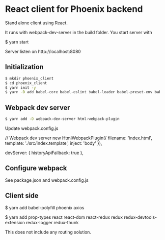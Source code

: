 # React client for Phoenix backend

Stand alone client using React.

It runs with webpack-dev-server in the build folder. You start server with 

$ yarn start

Server listen on http://localhost:8080

## Initialization

```bash
$ mkdir phoenix_client
$ cd phoenix_client
$ yarn init -y
$ yarn -D add babel-core babel-eslint babel-loader babel-preset-env babel-preset-react babel-preset-stage-0 css-loader eslint file-loader style-loader webpack webpack-cli webpack-extract-text-plugin@next
```

## Webpack dev server

```bash
$ yarn add -D webpack-dev-server html-webpack-plugin
```

Update webpack.config.js

  // Webpack dev server
  new HtmlWebpackPlugin({
    filename: 'index.html',
    template: './src/index.template',
    inject: 'body'
  }),
  
  devServer: {
    historyApiFallback: true
  },
  
## Configure webpack

See package.json and webpack.config.js

## Client side

$ yarn add babel-polyfill phoenix axios

$ yarn add prop-types react react-dom react-redux redux redux-devtools-extension redux-logger redux-thunk

This does not include any routing solution.